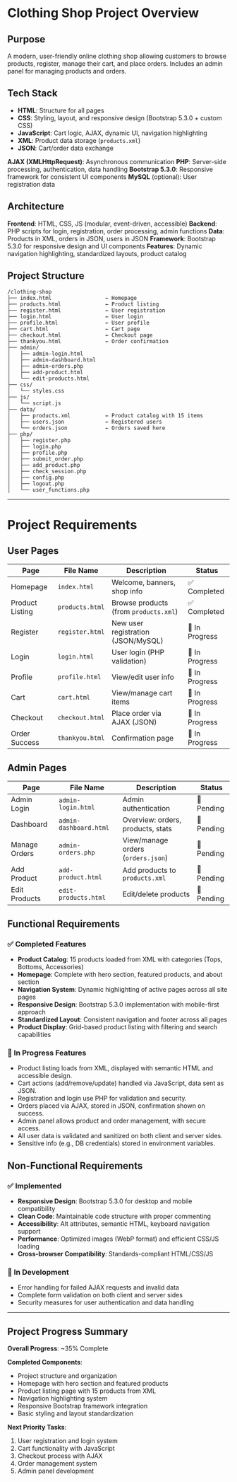 # Clothing Shop Project Overview

## Purpose
A modern, user-friendly online clothing shop allowing customers to browse products, register, manage their cart, and place orders. Includes an admin panel for managing products and orders.

## Tech Stack
- **HTML**: Structure for all pages
- **CSS**: Styling, layout, and responsive design (Bootstrap 5.3.0 + custom CSS)
- **JavaScript**: Cart logic, AJAX, dynamic UI, navigation highlighting
- **XML**: Product data storage (`products.xml`)
- **JSON**: Cart/order data exchange

**AJAX (XMLHttpRequest)**: Asynchronous communication
**PHP**: Server-side processing, authentication, data handling
**Bootstrap 5.3.0**: Responsive framework for consistent UI components
**MySQL** (optional): User registration data

## Architecture
**Frontend**: HTML, CSS, JS (modular, event-driven, accessible)
**Backend**: PHP scripts for login, registration, order processing, admin functions
**Data**: Products in XML, orders in JSON, users in JSON
**Framework**: Bootstrap 5.3.0 for responsive design and UI components
**Features**: Dynamic navigation highlighting, standardized layouts, product catalog

## Project Structure
```text
/clothing-shop
├── index.html                 ← Homepage
├── products.html              ← Product listing
├── register.html              ← User registration
├── login.html                 ← User login
├── profile.html               ← User profile
├── cart.html                  ← Cart page
├── checkout.html              ← Checkout page
├── thankyou.html              ← Order confirmation
├── admin/
│   ├── admin-login.html
│   ├── admin-dashboard.html
│   ├── admin-orders.php
│   ├── add-product.html
│   └── edit-products.html
├── css/
│   └── styles.css
├── js/
│   └── script.js
├── data/
│   ├── products.xml           ← Product catalog with 15 items
│   ├── users.json             ← Registered users
│   └── orders.json            ← Orders saved here
├── php/
│   ├── register.php
│   ├── login.php
│   ├── profile.php
│   ├── submit_order.php
│   ├── add_product.php
│   ├── check_session.php
│   ├── config.php
│   ├── logout.php
│   └── user_functions.php
```

---

# Project Requirements

## User Pages

| Page               | File Name       | Description                                    | Status      |
| ------------------ | --------------- | ---------------------------------------------- | ----------- |
| Homepage           | `index.html`    | Welcome, banners, shop info                    | ✅ Completed |
| Product Listing    | `products.html` | Browse products (from `products.xml`)          | ✅ Completed |
| Register           | `register.html` | New user registration (JSON/MySQL)             | 🔄 In Progress |
| Login              | `login.html`    | User login (PHP validation)                    | 🔄 In Progress |
| Profile            | `profile.html`  | View/edit user info                            | 🔄 In Progress |
| Cart               | `cart.html`     | View/manage cart items                         | 🔄 In Progress |
| Checkout           | `checkout.html` | Place order via AJAX (JSON)                    | 🔄 In Progress |
| Order Success      | `thankyou.html` | Confirmation page                              | 🔄 In Progress |

## Admin Pages

| Page             | File Name                         | Description                                 | Status      |
| ---------------- | --------------------------------- | ------------------------------------------- | ----------- |
| Admin Login      | `admin-login.html`                | Admin authentication                        | 🔄 Pending |
| Dashboard        | `admin-dashboard.html`            | Overview: orders, products, stats           | 🔄 Pending |
| Manage Orders    | `admin-orders.php`                | View/manage orders (`orders.json`)          | 🔄 Pending |
| Add Product      | `add-product.html`                | Add products to `products.xml`              | 🔄 Pending |
| Edit Products    | `edit-products.html`                | Edit/delete products                        | 🔄 Pending |

## Functional Requirements

### ✅ Completed Features
- **Product Catalog**: 15 products loaded from XML with categories (Tops, Bottoms, Accessories)
- **Homepage**: Complete with hero section, featured products, and about section
- **Navigation System**: Dynamic highlighting of active pages across all site pages
- **Responsive Design**: Bootstrap 5.3.0 implementation with mobile-first approach
- **Standardized Layout**: Consistent navigation and footer across all pages
- **Product Display**: Grid-based product listing with filtering and search capabilities

### 🔄 In Progress Features
- Product listing loads from XML, displayed with semantic HTML and accessible design.
- Cart actions (add/remove/update) handled via JavaScript, data sent as JSON.
- Registration and login use PHP for validation and security.
- Orders placed via AJAX, stored in JSON, confirmation shown on success.
- Admin panel allows product and order management, with secure access.
- All user data is validated and sanitized on both client and server sides.
- Sensitive info (e.g., DB credentials) stored in environment variables.

## Non-Functional Requirements

### ✅ Implemented
- **Responsive Design**: Bootstrap 5.3.0 for desktop and mobile compatibility
- **Clean Code**: Maintainable code structure with proper commenting
- **Accessibility**: Alt attributes, semantic HTML, keyboard navigation support
- **Performance**: Optimized images (WebP format) and efficient CSS/JS loading
- **Cross-browser Compatibility**: Standards-compliant HTML/CSS/JS

### 🔄 In Development
- Error handling for failed AJAX requests and invalid data
- Complete form validation on both client and server sides
- Security measures for user authentication and data handling

---

## Project Progress Summary

**Overall Progress**: ~35% Complete

**Completed Components**:
- Project structure and organization
- Homepage with hero section and featured products
- Product listing page with 15 products from XML
- Navigation highlighting system
- Responsive Bootstrap framework integration
- Basic styling and layout standardization

**Next Priority Tasks**:
1. User registration and login system
2. Cart functionality with JavaScript
3. Checkout process with AJAX
4. Order management system
5. Admin panel development
